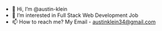 - 👋 Hi, I’m @austin-klein
- 👀 I’m interested in Full Stack Web Development Job
- 📫 How to reach me?
My Email - austinklein34@gmail.com
